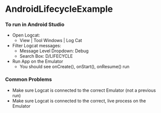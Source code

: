 # AndroidLifecycleExample

### To run in Android Studio

* Open Logcat:
  * View | Tool Windows | Log Cat
* Filter Logcat messages:
  * Message Level Dropdown: Debug
  * Search Box: D/LIFECYCLE
* Run App on the Emulator
  * You should see onCreate(), onStart(), onResume() run

### Common Problems

* Make sure Logcat is connected to the correct Emulator (not a previous run)
* Make sure Logcat is connected to the correct, live process on the Emulator

